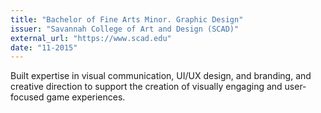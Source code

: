 ```yaml
---
title: "Bachelor of Fine Arts Minor. Graphic Design"
issuer: "Savannah College of Art and Design (SCAD)"
external_url: "https://www.scad.edu"
date: "11-2015"
---
```


Built expertise in visual communication, UI/UX design, and branding, and creative direction to support the creation of visually engaging and user-focused game experiences.